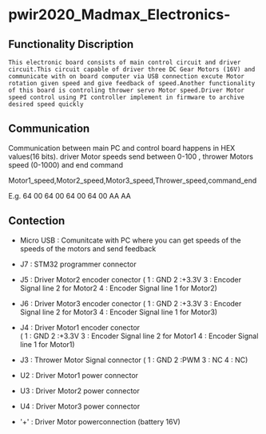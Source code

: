 # pwir2020_Madmax_Electronics-
## Functionality Discription 
    This electronic board consists of main control circuit and driver circuit.This circuit capable of driver three DC Gear Motors (16V) and communicate with on board computer via USB connection excute Motor rotation given speed and give feedback of speed.Another functionality of this board is controling thrower servo Motor speed.Driver Motor speed control using PI controller implement in firmware to archive desired speed quickly 
## Communication 
Communication between main PC and control board happens in HEX values(16 bits).
 driver Motor speeds send between 0-100 , thrower Motors speed (0-1000) and end command
 
 Motor1_speed,Motor2_speed,Motor3_speed,Thrower_speed,command_end
 
 E.g. 64 00 64 00 64 00 64 00 AA AA

## Contection ##
- Micro USB  : Comunitcate with PC where you can get speeds of the speeds of the motors and send feedback
- J7         : STM32 programmer connector
- J5         : Driver Motor2 encoder conector
   ( 1 : GND
    2 :+3.3V
    3 : Encoder Signal line 2 for Motor2
    4 : Encoder Signal line 1 for Motor2)
             
- J6         : Driver Motor3 encoder conector
  ( 1 : GND
    2 :+3.3V
    3 : Encoder Signal line 2 for Motor3
    4 : Encoder Signal line 1 for Motor3)
- J4         : Driver Motor1 encoder conector  
( 1 : GND
    2 :+3.3V
    3 : Encoder Signal line 2 for Motor1
    4 : Encoder Signal line 1 for Motor1)
- J3         : Thrower Motor Signal connector
   ( 1 : GND
    2  :PWM
    3 : NC
    4 : NC)
- U2         : Driver Motor1 power connector
- U3         : Driver Motor2 power connector
- U4         : Driver Motor3 power connector
- '+'          : Driver Motor powerconnection (battery 16V)

    
